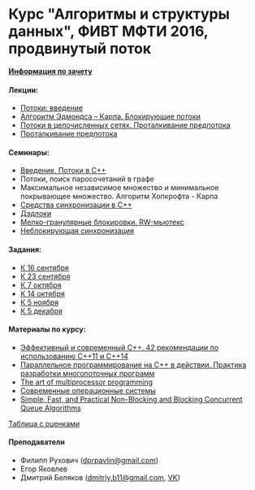 # Курс "Алгоритмы и структуры данных", ФИВТ МФТИ 2016, продвинутый поток

**[Информация по зачету](exam.md)**

#### Лекции:
* [Потоки: введение](lections/01/)
* [Алгоритм Эдмондса – Карпа. Блокирующие потоки](lections/02/)
* [Потоки в целочисленных сетях. Проталкивание предпотока](lections/03/)
* [Проталкивание предпотока](lections/04/)

#### Семинары:
* [Введение. Потоки в C++](seminars/01/)
* Потоки, поиск паросочетаний в графе
* Максимальное независимое множество и минимальное покрывающее множество. Алгоритм Хопкрофта - Карпа
* [Средства синхронизации в C++](seminars/04)
* [Дэдлоки](seminars/03-deadlocks.pptx)
* [Мелко-гранулярные блокировки. RW-мьютекс](seminars/08)
* [Неблокирующая синхронизация](seminars/11)

#### Задания:
* [К 16 сентября](https://official.contest.yandex.ru/contest/2688/enter/)
* [К 23 сентября](https://official.contest.yandex.ru/contest/2742/enter/)
* [К 7 октября](https://official.contest.yandex.ru/contest/2831/enter/)
* [К 14 октября](https://official.contest.yandex.ru/contest/2832/enter/)
* [К 5 ноября](https://official.contest.yandex.ru/contest/2952/enter/)
* [К 5 декабря](https://official.contest.yandex.ru/contest/3450/enter/)

#### Материалы по курсу:
* [Эффективный и современный С++. 42 рекомендации по использованию C++11 и C++14](https://www.ozon.ru/context/detail/id/34747131/)
* [Параллельное программирование на C++ в действии. Практика разработки многопоточных программ](https://books.google.ru/books/about/Параллельное_програм.html?id=1UXRAAAAQBAJ&redir_esc=y)
* [The art of multiprocessor programming](http://rutracker.org/forum/viewtopic.php?t=3135979)
* [Современные операционные системы](https://www.ozon.ru/context/detail/id/31649356/)
* [Simple, Fast, and Practical Non-Blocking and Blocking Concurrent Queue Algorithms](seminars/11/podc-1996.pdf)

[Таблица с оценками](https://docs.google.com/spreadsheets/d/1UbDcUcW40dZbepKQzy3VAdqV-GciJzjCfL2EOiIfKyI/edit?usp=sharing)

#### Преподаватели
* Филипп Рухович (dprpavlin@gmail.com)
* Егор Яковлев
* Дмитрий Беляков (dmitriy.b11@gmail.com, [VK](https://vk.com/dmitriy_belyakov))
